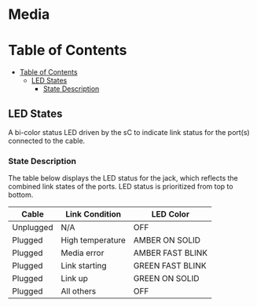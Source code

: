 # Media

# Table of Contents

- [Table of Contents](#table-of-contents)
  - [LED States](#llr-states)
    - [State Description](#state-description)

## LED States
A bi-color status LED driven by the sC to indicate link status for the port(s) connected to the cable.

### State Description

The table below displays the LED status for the jack, which reflects the combined link states of the ports.
LED status is prioritized from top to bottom.

| **Cable**        | **Link Condition**      | **LED Color**        |
|------------------|-------------------------|----------------------|
| Unplugged        | N/A                     | OFF                  |
| Plugged          | High temperature        | AMBER ON SOLID       |
| Plugged          | Media error             | AMBER FAST BLINK     |
| Plugged          | Link starting           | GREEN FAST BLINK     |
| Plugged          | Link up                 | GREEN ON SOLID       |
| Plugged          | All others              | OFF                  |

